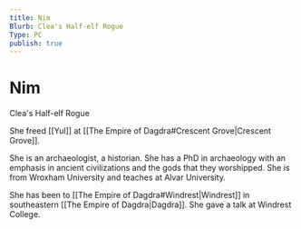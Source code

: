 ```yaml
---
title: Nim
Blurb: Clea's Half-elf Rogue
Type: PC
publish: true
---
```


# Nim

Clea's Half-elf Rogue

She freed [[Yul]] at [[The Empire of Dagdra#Crescent Grove|Crescent Grove]].

She is an archaeologist, a historian. She has a PhD in archaeology with an emphasis in ancient civilizations and the gods that they worshipped. She is from Wroxham University and teaches at Alvar University.

She has been to [[The Empire of Dagdra#Windrest|Windrest]] in southeastern [[The Empire of Dagdra|Dagdra]]. She gave a talk at Windrest College.
